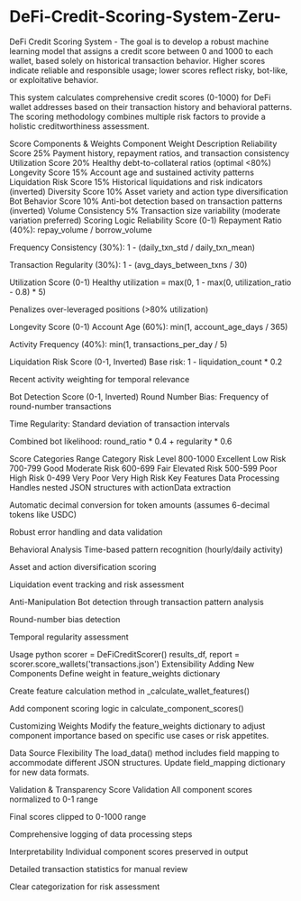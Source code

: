 # DeFi-Credit-Scoring-System-Zeru-
DeFi Credit Scoring System - The goal is to develop a robust machine learning model that assigns a credit score between 0 and 1000 to each wallet, based solely on historical transaction behavior. Higher scores indicate reliable and responsible usage; lower scores reflect risky, bot-like, or exploitative behavior.

This system calculates comprehensive credit scores (0-1000) for DeFi wallet addresses based on their transaction history and behavioral patterns. The scoring methodology combines multiple risk factors to provide a holistic creditworthiness assessment.

Score Components & Weights
Component	Weight	Description
Reliability Score	25%	Payment history, repayment ratios, and transaction consistency
Utilization Score	20%	Healthy debt-to-collateral ratios (optimal <80%)
Longevity Score	15%	Account age and sustained activity patterns
Liquidation Risk Score	15%	Historical liquidations and risk indicators (inverted)
Diversity Score	10%	Asset variety and action type diversification
Bot Behavior Score	10%	Anti-bot detection based on transaction patterns (inverted)
Volume Consistency	5%	Transaction size variability (moderate variation preferred)
Scoring Logic
Reliability Score (0-1)
Repayment Ratio (40%): repay_volume / borrow_volume

Frequency Consistency (30%): 1 - (daily_txn_std / daily_txn_mean)

Transaction Regularity (30%): 1 - (avg_days_between_txns / 30)

Utilization Score (0-1)
Healthy utilization = max(0, 1 - max(0, utilization_ratio - 0.8) * 5)

Penalizes over-leveraged positions (>80% utilization)

Longevity Score (0-1)
Account Age (60%): min(1, account_age_days / 365)

Activity Frequency (40%): min(1, transactions_per_day / 5)

Liquidation Risk Score (0-1, Inverted)
Base risk: 1 - liquidation_count * 0.2

Recent activity weighting for temporal relevance

Bot Detection Score (0-1, Inverted)
Round Number Bias: Frequency of round-number transactions

Time Regularity: Standard deviation of transaction intervals

Combined bot likelihood: round_ratio * 0.4 + regularity * 0.6

Score Categories
Range	Category	Risk Level
800-1000	Excellent	Low Risk
700-799	Good	Moderate Risk
600-699	Fair	Elevated Risk
500-599	Poor	High Risk
0-499	Very Poor	Very High Risk
Key Features
Data Processing
Handles nested JSON structures with actionData extraction

Automatic decimal conversion for token amounts (assumes 6-decimal tokens like USDC)

Robust error handling and data validation

Behavioral Analysis
Time-based pattern recognition (hourly/daily activity)

Asset and action diversification scoring

Liquidation event tracking and risk assessment

Anti-Manipulation
Bot detection through transaction pattern analysis

Round-number bias detection

Temporal regularity assessment

Usage
python
scorer = DeFiCreditScorer()
results_df, report = scorer.score_wallets('transactions.json')
Extensibility
Adding New Components
Define weight in feature_weights dictionary

Create feature calculation method in _calculate_wallet_features()

Add component scoring logic in calculate_component_scores()

Customizing Weights
Modify the feature_weights dictionary to adjust component importance based on specific use cases or risk appetites.

Data Source Flexibility
The load_data() method includes field mapping to accommodate different JSON structures. Update field_mapping dictionary for new data formats.

Validation & Transparency
Score Validation
All component scores normalized to 0-1 range

Final scores clipped to 0-1000 range

Comprehensive logging of data processing steps

Interpretability
Individual component scores preserved in output

Detailed transaction statistics for manual review

Clear categorization for risk assessment

